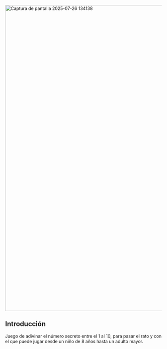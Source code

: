 <img width="1872" height="983" alt="Captura de pantalla 2025-07-26 134138" src="https://github.com/user-attachments/assets/2cb61938-4383-454b-9ffd-1540fda7fc2c" />


## Introducción
Juego de adivinar el número secreto entre el 1 al 10, para pasar el rato y con el que puede jugar desde un niño de 8 años hasta un adulto mayor. 



